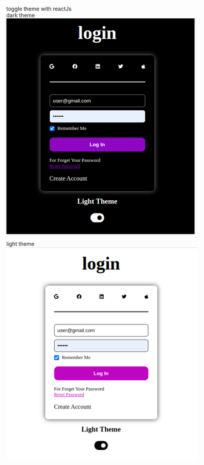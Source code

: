 <!-- simple project app -->

toggle theme with reactJs  
dark theme
<img src='/dark.png'>

light theme
<img src='/light.png'>
